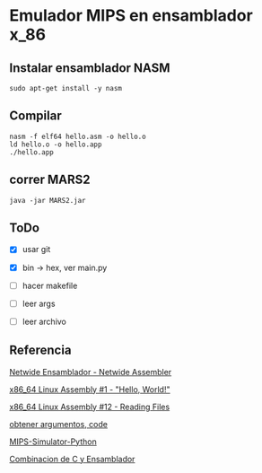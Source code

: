 #  Emulador MIPS en ensamblador x_86 


## Instalar ensamblador NASM

```shell
sudo apt-get install -y nasm
```


## Compilar

```shell
nasm -f elf64 hello.asm -o hello.o
ld hello.o -o hello.app
./hello.app
```


## correr MARS2

```shell
java -jar MARS2.jar
```


## ToDo

- [x] usar git
- [x] bin -> hex, ver main.py
- [ ] hacer makefile
- [ ] leer args
- [ ] leer archivo


## Referencia

[Netwide Ensamblador - Netwide Assembler](https://es.qwe.wiki/wiki/Netwide_Assembler)

[x86_64 Linux Assembly #1 - "Hello, World!"](https://www.youtube.com/watch?v=VQAKkuLL31g)

[x86_64 Linux Assembly #12 - Reading Files](https://www.youtube.com/watch?v=BljOGzRP_Ws)

[obtener argumentos, code](https://gist.github.com/Gydo194/730c1775f1e05fdca6e9b0c175636f5b)

[MIPS-Simulator-Python](https://github.com/GeorgeSaman/MIPS-Simulator-Python)

[Combinacion de C y Ensamblador](https://cs.lmu.edu/~ray/notes/nasmtutorial/)

